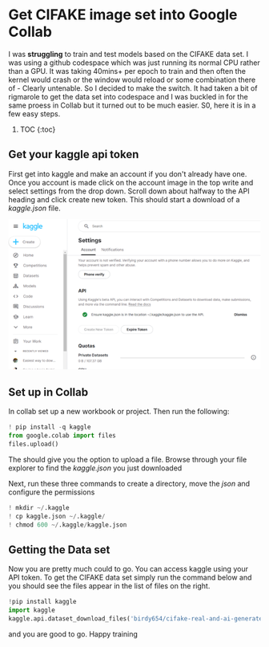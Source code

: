 # Get CIFAKE image set into Google Collab

I was **struggling** to train and test models based on the CIFAKE data set. I was using a github codespace which was just running its normal CPU rather than a GPU. It was taking 40mins+ per epoch to train and then often the kernel would crash or the window would reload or some combination there of - Clearly untenable. So I decided to make the switch. It had taken a bit of rigmarole to get the data set into codespace and I was buckled in for the same proess in Collab but it turned out to be much easier. S0, here it is in a few easy steps.

1. TOC
{:toc}

## Get your kaggle api token
First get into kaggle and make an account if you don't already have one. Once you account is made click on the account image in the top write and select settings from the drop down. Scroll down about halfway to the API heading and click create new token. This should start a download of a *kaggle.json* file.

![](/images/kaggle1.png "albert causing trouble")

## Set up in Collab

In collab set up a new workbook or project. Then run the following:

``` python
! pip install -q kaggle
from google.colab import files
files.upload()
```
The should give you the option to upload a file. Browse through your file explorer to find the *kaggle.json* you just downloaded

Next, run these three commands to create a directory, move the *json* and configure the permissions

``` python
! mkdir ~/.kaggle
! cp kaggle.json ~/.kaggle/
! chmod 600 ~/.kaggle/kaggle.json
```
## Getting the Data set

Now you are pretty much could to go. You can access kaggle using your API token. To get the CIFAKE data set simply run the command below and you should see the files appear in the list of files on the right.

``` python
!pip install kaggle
import kaggle
kaggle.api.dataset_download_files('birdy654/cifake-real-and-ai-generated-synthetic-images', path='CIFAKE-dataset', unzip=True)
```
and you are good to go. Happy training

